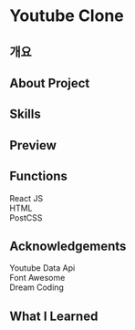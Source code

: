 # Youtube Clone

## 개요

## About Project

## Skills

## Preview

## Functions

React JS <br>
HTML <br>
PostCSS <br>

## Acknowledgements

Youtube Data Api <br>
Font Awesome <br>
Dream Coding <br>

## What I Learned
